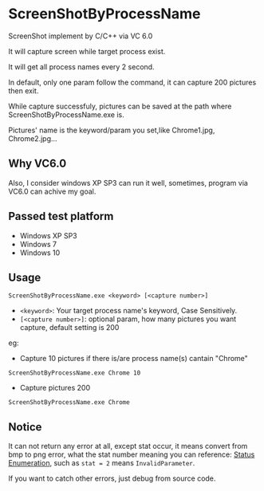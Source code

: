 # ScreenShotByProcessName
ScreenShot implement by C/C++ via VC 6.0

It will capture screen while target process exist.

It will get all process names every 2 second.

In default, only one param follow the command, it can capture 200 pictures then exit.

While capture successfuly, pictures can be saved at the path where ScreenShotByProcessName.exe is.

Pictures' name is the keyword/param you set,like Chrome1.jpg, Chrome2.jpg...

## Why VC6.0

Also, I consider windows XP SP3 can run it well, sometimes, program via VC6.0 can achive my goal.

## Passed test platform

- Windows XP SP3
- Windows 7
- Windows 10

## Usage

    ScreenShotByProcessName.exe <keyword> [<capture number>]

- `<keyword>`: Your target process name's keyword, Case Sensitively.
- `[<capture number>]`: optional param, how many pictures you want capture, default setting is 200

eg:

- Capture 10 pictures if there is/are process name(s) cantain "Chrome"
```
ScreenShotByProcessName.exe Chrome 10
```

- Capture pictures 200
```
ScreenShotByProcessName.exe Chrome
```

## Notice

It can not return any error at all, except stat occur, it means convert from bmp to png error, what the stat number meaning you can reference:
[Status Enumeration](https://docs.microsoft.com/en-us/windows/win32/api/gdiplustypes/ne-gdiplustypes-status), such as `stat = 2` means `InvalidParameter`.

If you want to catch other errors, just debug from source code.
